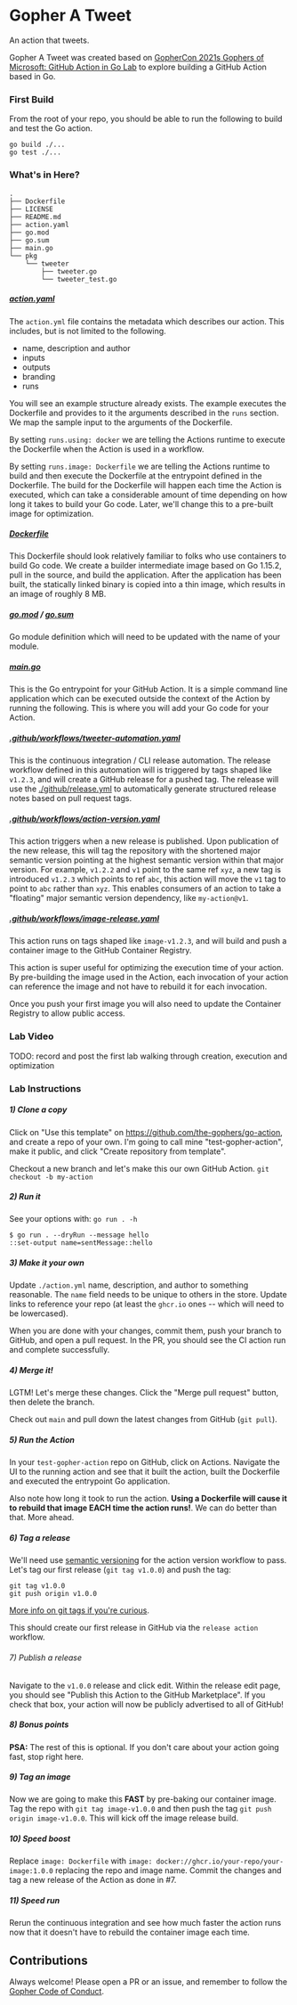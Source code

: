 # Gopher A Tweet
An action that tweets.

Gopher A Tweet was created based on [GopherCon 2021s Gophers of Microsoft: GitHub Action in Go Lab](https://github.com/the-gophers/go-action) 
to explore building a GitHub Action based in Go.

### First Build
From the root of your repo, you should be able to run the following to build and test the Go action.
```shell script
go build ./...
go test ./...
```

### What's in Here?
```
.
├── Dockerfile
├── LICENSE
├── README.md
├── action.yaml
├── go.mod
├── go.sum
├── main.go
└── pkg
    └── tweeter
        ├── tweeter.go
        └── tweeter_test.go
```

##### [action.yaml](./action.yaml)
The `action.yml` file contains the metadata which describes our action. This includes, but is not limited
to the following.
- name, description and author
- inputs
- outputs
- branding
- runs

You will see an example structure already exists. The example executes the Dockerfile and provides to it
the arguments described in the `runs` section. We map the sample input to the arguments of the Dockerfile.

By setting `runs.using: docker` we are telling the Actions runtime to execute the Dockerfile when the
Action is used in a workflow.

By setting `runs.image: Dockerfile` we are telling the Actions runtime to build and then execute the
Dockerfile at the entrypoint defined in the Dockerfile. The build for the Dockerfile will happen
each time the Action is executed, which can take a considerable amount of time depending on how long
it takes to build your Go code. Later, we'll change this to a pre-built image for optimization. 

##### [Dockerfile](./Dockerfile)
This Dockerfile should look relatively familiar to folks who use containers to build Go code. We create a
builder intermediate image based on Go 1.15.2, pull in the source, and build the application. After the
application has been built, the statically linked binary is copied into a thin image, which results in 
an image of roughly 8 MB.

##### [go.mod](./go.mod) / [go.sum](./go.sum)
Go module definition which will need to be updated with the name of your module.

##### [main.go](./main.go)
This is the Go entrypoint for your GitHub Action. It is a simple command line application which can be
executed outside the context of the Action by running the following. This is where you will add your Go code for your 
Action.

##### [.github/workflows/tweeter-automation.yaml](.github/workflows/tweeter-automation.yaml)
This is the continuous integration / CLI release automation. The release workflow defined in this automation will
is triggered by tags shaped like `v1.2.3`, and will create a GitHub release for a pushed tag. The release will 
use the [./github/release.yml](.github/release.yml) to automatically generate structured release notes based on
pull request tags.

##### [.github/workflows/action-version.yaml](./.github/workflows/action-version.yaml)
This action triggers when a new release is published. Upon publication of the new release, this will tag the repository
with the shortened major semantic version pointing at the highest semantic version within that major version. For 
example, `v1.2.2` and `v1` point to the same ref `xyz`, a new tag is introduced `v1.2.3` which points to ref `abc`, this 
action will move the `v1` tag to point to `abc` rather than `xyz`. This enables consumers of an action to take a 
"floating" major semantic version dependency, like `my-action@v1`. 

##### [.github/workflows/image-release.yaml](./.github/workflows/image-release.yaml)
This action runs on tags shaped like `image-v1.2.3`, and will build and push a container image to the
GitHub Container Registry.

This action is super useful for optimizing the execution time of your action. By pre-building the
image used in the Action, each invocation of your action can reference the image and not have to
rebuild it for each invocation.

Once you push your first image you will also need to update the Container Registry to allow public access.

### Lab Video
TODO: record and post the first lab walking through creation, execution and optimization

### Lab Instructions

##### 1) Clone a copy
Click on "Use this template" on https://github.com/the-gophers/go-action, and create a repo of your own. I'm going 
to call mine "test-gopher-action", make it public, and click "Create repository from template".

Checkout a new branch and let's make this our own GitHub Action. `git checkout -b my-action`

##### 2) Run it
See your options with: `go run . -h`

```shell script
$ go run . --dryRun --message hello
::set-output name=sentMessage::hello
```

##### 3) Make it your own 
Update `./action.yml` name, description, and author to something reasonable. The `name` field needs to be
unique to others in the store. Update links to reference your repo 
(at least the `ghcr.io` ones -- which will need to be lowercased).

When you are done with your changes, commit them, push your branch to GitHub, and open a pull request. In the PR,
you should see the CI action run and complete successfully. 

##### 4) Merge it!
LGTM! Let's merge these changes. Click the
"Merge pull request" button, then delete the branch.

Check out `main` and pull down the latest changes from GitHub (`git pull`).

##### 5) Run the Action
In your `test-gopher-action` repo on GitHub, click on Actions. Navigate the UI to the running action and see that it 
built the action, built the Dockerfile and executed the entrypoint Go application. 

Also note how long it took to run the action. **Using a Dockerfile will cause it to rebuild that image EACH time the action
runs!**. We can do better than that. More ahead.

##### 6) Tag a release
We'll need use [semantic versioning](https://semver.org/) for the action version workflow to pass. 
Let's tag our first release (`git tag v1.0.0`) and push the tag:
```
git tag v1.0.0
git push origin v1.0.0
```

[More info on git tags if you're curious](https://git-scm.com/book/en/v2/Git-Basics-Tagging). 

This should create our first release in GitHub via the `release action` workflow.

###### 7) Publish a release
Navigate to the `v1.0.0` release and click edit. Within the release edit page, you should see "Publish this Action to the GitHub Marketplace".
If you check that box, your action will now be publicly advertised to all of GitHub!

##### 8) Bonus points
**PSA:** The rest of this is optional. If you don't care about your action going fast, stop right here.

##### 9) Tag an image
Now we are going to make this **FAST** by pre-baking our container image. 
Tag the repo with `git tag image-v1.0.0` and then push the tag `git push origin image-v1.0.0`. This will
kick off the image release build.

##### 10) Speed boost
Replace `image: Dockerfile` with `image: docker://ghcr.io/your-repo/your-image:1.0.0` replacing the repo and image name.
Commit the changes and tag a new release of the Action as done in #7.

##### 11) Speed run
Rerun the continuous integration and see how much faster the action runs now that it doesn't have to rebuild
the container image each time.

## Contributions
Always welcome! Please open a PR or an issue, and remember to follow the [Gopher Code of Conduct](https://www.gophercon.com/page/1475132/code-of-conduct).
